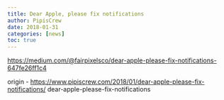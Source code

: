 ```yaml
---
title: Dear Apple, please fix notifications
author: PipisCrew
date: 2018-01-31
categories: [news]
toc: true
---
```


https://medium.com/@fairpixelsco/dear-apple-please-fix-notifications-647fe26ff1c4

origin - https://www.pipiscrew.com/2018/01/dear-apple-please-fix-notifications/ dear-apple-please-fix-notifications